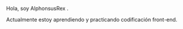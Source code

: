 
Hola, soy AlphonsusRex .

Actualmente estoy aprendiendo y practicando codificación  front-end.




